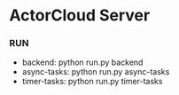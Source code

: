 # ActorCloud Server

### RUN
* backend: python run.py backend
* async-tasks: python run.py async-tasks
* timer-tasks: python run.py timer-tasks